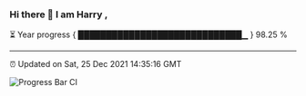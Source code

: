 ### Hi there 👋 I am Harry , 

⏳ Year progress { █████████████████████████████▁ } 98.25 %

---

⏰ Updated on Sat, 25 Dec 2021 14:35:16 GMT

![Progress Bar CI](https://github.com/duykhang68/duykhang68/workflows/Progress%20Bar%20CI/badge.svg)
